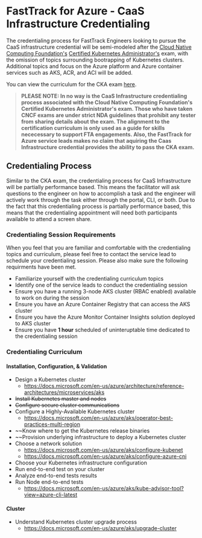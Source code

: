 
# FastTrack for Azure - CaaS Infrastructure Credentialing  
The credentialing process for FastTrack Engineers looking to pursue the CaaS infrastructure credential will be semi-modeled after the [Cloud Native Computing Foundation's](https://www.cncf.io/) [Certified Kubernetes Administrator's](https://www.cncf.io/certification/cka/) exam, with the omission of topics surrounding bootrapping of Kubernetes clusters. Additional topics and focus on the Azure platform and Azure container services such as AKS, ACR, and ACI will be added. 

You can view the curriculum for the CKA exam [here](https://github.com/cncf/curriculum).

> **PLEASE NOTE: In no way is the CaaS Infrastructure credentialing process associated with the Cloud Native Computing Foundation's Certified Kubernetes Administrator's exam. Those who have taken CNCF exams are under strict NDA guidelines that prohibit any tester from sharing details about the exam. The alignment to the certification curriculum is only used as a guide for skills nececessary to support FTA engagements. Also, the FastTrack for Azure service leads makes no claim that aquiring the Caas Infrastructure credential provides the ability to pass the CKA exam.** 

## Credentialing Process
Similar to the CKA exam, the credentialing process for CaaS Infrastructure will be partially performance based. This means the facilitator will ask questions to the engineer on how to accomplish a task and the engineer will actively work through the task either through the portal, CLI, or both. Due to the fact that this credentialing process is partially performance based, this means that the credentialing appointment will need both participants available to attend a screen share. 

### Credentialing Session Requirements
When you feel that you are familiar and comfortable with the credentialing topics and curriculum, please feel free to contact the service lead to schedule your credentialing session. Please also make sure the following requirments have been met.

- Familiarize yourself with the credentialing curriculum topics
- Identify one of the service leads to conduct the credentialing session
- Ensure you have a running 3-node AKS cluster (RBAC enabled) available to work on during the session
- Ensure you have an Azure Container Registry that can access the AKS cluster
- Ensure you have the Azure Monitor Container Insights solution deployed to AKS cluster
- Ensure you have **1 hour** scheduled of uninteruptable time dedicated to the credentialing session

### Credentialing Curriculum


#### Installation, Configuration, & Validation

- Design a Kubernetes cluster
  - https://docs.microsoft.com/en-us/azure/architecture/reference-architectures/microservices/aks
- ~~Install Kubernetes master and nodes~~
- ~~Configure secure cluster communications~~
- Configure a Highly-Available Kubernetes cluster
  - https://docs.microsoft.com/en-us/azure/aks/operator-best-practices-multi-region
- ~~Know where to get the Kubernetes release binaries
- ~~Provision underlying infrastructure to deploy a Kubernetes cluster
- Choose a network solution
  - https://docs.microsoft.com/en-us/azure/aks/configure-kubenet
  - https://docs.microsoft.com/en-us/azure/aks/configure-azure-cni
- Choose your Kubernetes infrastructure configuration
- Run end-to-end test on your cluster
- Analyze end-to-end tests results
- Run Node end-to-end tests
  - https://docs.microsoft.com/en-us/azure/aks/kube-advisor-tool?view=azure-cli-latest
  
#### Cluster
- Understand Kubernetes cluster upgrade process
  - https://docs.microsoft.com/en-us/azure/aks/upgrade-cluster
